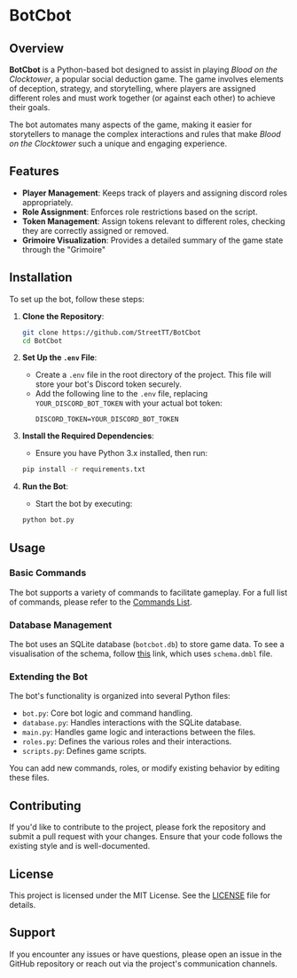 # BotCbot

## Overview

**BotCbot** is a Python-based bot designed to assist in playing *Blood on the Clocktower*, a popular social deduction game. The game involves elements of deception, strategy, and storytelling, where players are assigned different roles and must work together (or against each other) to achieve their goals.

The bot automates many aspects of the game, making it easier for storytellers to manage the complex interactions and rules that make *Blood on the Clocktower* such a unique and engaging experience.

## Features

- **Player Management**: Keeps track of players and assigning discord roles appropriately.
- **Role Assignment**: Enforces role restrictions based on the script. 
- **Token Management**: Assign tokens relevant to different roles, checking they are correctly assigned or removed.
- **Grimoire Visualization**: Provides a detailed summary of the game state through the "Grimoire"

## Installation

To set up the bot, follow these steps:

1. **Clone the Repository**:
   ```bash
   git clone https://github.com/StreetTT/BotCbot
   cd BotCbot
   ```

2. **Set Up the `.env` File**:
   - Create a `.env` file in the root directory of the project. This file will store your bot's Discord token securely.
   - Add the following line to the `.env` file, replacing `YOUR_DISCORD_BOT_TOKEN` with your actual bot token:
     ```
     DISCORD_TOKEN=YOUR_DISCORD_BOT_TOKEN
     ```

3. **Install the Required Dependencies**:
   - Ensure you have Python 3.x installed, then run:
   ```bash
   pip install -r requirements.txt
   ```

4. **Run the Bot**:
   - Start the bot by executing:
   ```bash
   python bot.py
   ```

## Usage

### Basic Commands

The bot supports a variety of commands to facilitate gameplay. For a full list of commands, please refer to the [Commands List](https://valiant-silica-d27.notion.site/Commands-9f18385b3a7b47e3a2bf707e4343fead?pvs=4).

### Database Management

The bot uses an SQLite database (`botcbot.db`) to store game data. To see a visualisation of the schema, follow [this](https://dbdiagram.io/d/botcbot-66b39c348b4bb5230e7fb81e) link, which uses `schema.dmbl` file.

### Extending the Bot

The bot's functionality is organized into several Python files:
- `bot.py`: Core bot logic and command handling.
- `database.py`: Handles interactions with the SQLite database.
- `main.py`: Handles game logic and interactions between the files.
- `roles.py`: Defines the various roles and their interactions.
- `scripts.py`: Defines game scripts.

You can add new commands, roles, or modify existing behavior by editing these files.

## Contributing

If you'd like to contribute to the project, please fork the repository and submit a pull request with your changes. Ensure that your code follows the existing style and is well-documented.

## License

This project is licensed under the MIT License. See the [LICENSE](LICENSE) file for details.

## Support

If you encounter any issues or have questions, please open an issue in the GitHub repository or reach out via the project's communication channels.